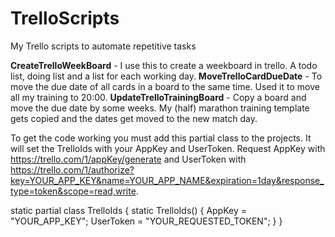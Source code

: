 TrelloScripts
=============

My Trello scripts to automate repetitive tasks

**CreateTrelloWeekBoard** - I use this to create a weekboard in trello. A todo list, doing list and a list for each working day.
**MoveTrelloCardDueDate** - To move the due date of all cards in a board to the same time. Used it to move all my training to 20:00.
**UpdateTrelloTrainingBoard** - Copy a board and move the due date by some weeks. My (half) marathon training template gets copied and the dates get moved to the new match day.

To get the code working you must add this partial class to the projects. It will set the TrelloIds with your AppKey and UserToken. Request AppKey with https://trello.com/1/appKey/generate and UserToken with https://trello.com/1/authorize?key=YOUR_APP_KEY&name=YOUR_APP_NAME&expiration=1day&response_type=token&scope=read,write.

static partial class TrelloIds
{
	static TrelloIds()
	{
		AppKey = "YOUR_APP_KEY";
		UserToken = "YOUR_REQUESTED_TOKEN";
	}
}
